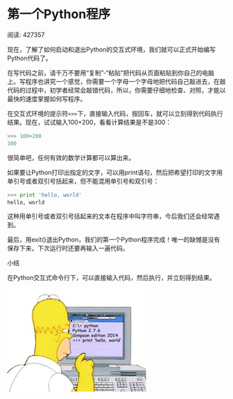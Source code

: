 # 第一个Python程序

阅读: 427357

现在，了解了如何启动和退出Python的交互式环境，我们就可以正式开始编写Python代码了。

在写代码之前，请千万不要用“复制”-“粘贴”把代码从页面粘贴到你自己的电脑上。写程序也讲究一个感觉，你需要一个字母一个字母地把代码自己敲进去，在敲代码的过程中，初学者经常会敲错代码，所以，你需要仔细地检查、对照，才能以最快的速度掌握如何写程序。

在交互式环境的提示符`>>>`下，直接输入代码，按回车，就可以立刻得到代码执行结果。现在，试试输入100+200，看看计算结果是不是300：

```Python
>>> 100+200
300
```

很简单吧，任何有效的数学计算都可以算出来。

如果要让Python打印出指定的文字，可以用print语句，然后把希望打印的文字用单引号或者双引号括起来，但不能混用单引号和双引号：

```Python
>>> print 'hello, world'
hello, world
```

这种用单引号或者双引号括起来的文本在程序中叫字符串，今后我们还会经常遇到。

最后，用exit()退出Python，我们的第一个Python程序完成！唯一的缺憾是没有保存下来，下次运行时还要再输入一遍代码。

小结

在Python交互式命令行下，可以直接输入代码，然后执行，并立刻得到结果。

![simpson-coding](images/5-1.jpg)
